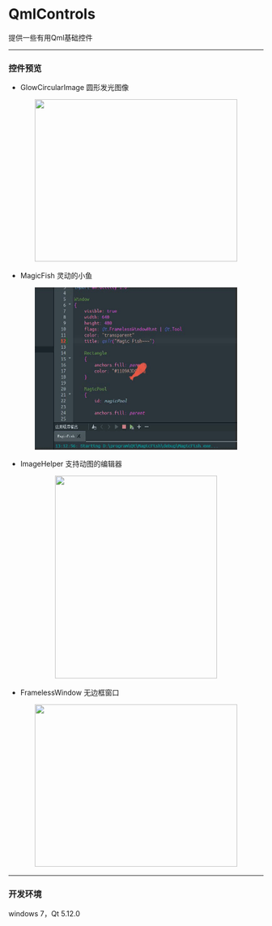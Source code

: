 ﻿# QmlControls

提供一些有用Qml基础控件

------

### 控件预览

 - GlowCircularImage 圆形发光图像

<div align=center><img src="demonstrate/GlowCircularImage.gif" width="400" height="320" /></div>

 - MagicFish 灵动的小鱼

<div align=center><img src="demonstrate/MagicFish.gif" width="400" height="320" /></div>

 - ImageHelper 支持动图的编辑器

<div align=center><img src="demonstrate/ImageHelper.gif" width="320" height="400" /></div>

 - FramelessWindow 无边框窗口

<div align=center><img src="demonstrate/FramelessWindow.gif" width="400" height="320" /></div>

------

### 开发环境

windows 7，Qt 5.12.0

 